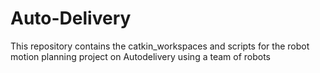 # Auto-Delivery
This repository contains the catkin_workspaces and scripts for the robot motion planning project on Autodelivery using a team of robots
